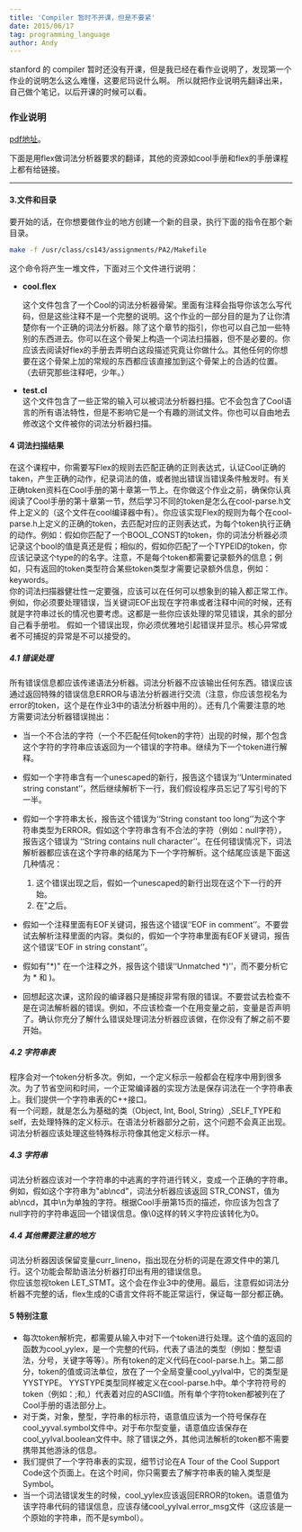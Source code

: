 ```yaml
---
title: 'Compiler 暂时不开课，但是不要紧'
date: 2015/06/17
tag: programming_language
author: Andy
---
```

stanford 的 compiler 暂时还没有开课，但是我已经在看作业说明了，发现第一个作业的说明怎么这么难懂，这要尼玛说什么啊。
所以就把作业说明先翻译出来，自己做个笔记，以后开课的时候可以看。

<!--more-->

### 作业说明
[pdf地址](https://spark-public.s3.amazonaws.com/compilers/assignments-public/PA1.pdf)。  

下面是用flex做词法分析器要求的翻译，其他的资源如cool手册和flex的手册课程上都有给链接。  
- - - 

#### 3.文件和目录
要开始的话，在你想要做作业的地方创建一个新的目录，执行下面的指令在那个新目录。  
```bash
make -f /usr/class/cs143/assignments/PA2/Makefile
```
这个命令将产生一堆文件，下面对三个文件进行说明：  

- **cool.flex** 

    这个文件包含了一个Cool的词法分析器骨架。里面有注释会指导你该怎么写代码，但是这些注释不是一个完整的说明。这个作业的一部分目的是为了让你清楚你有一个正确的词法分析器。除了这个章节的指引，你也可以自己加一些特别的东西进去。你可以在这个骨架上构造一个词法扫描器，但不是必要的。你应该去阅读好flex的手册去弄明白这段描述究竟让你做什么。其他任何的你想要在这个骨架上加的常规的东西都应该直接加到这个骨架上的合适的位置。（去研究那些注释吧，少年。）  

- **test.cl**  
	这个文件包含了一些正常的输入可以被词法分析器扫描。它不会包含了Cool语言的所有语法特性，但是不影响它是一个有趣的测试文件。你也可以自由地去修改这个文件被你的词法分析器扫描。  
	
#### 4 词法扫描结果
在这个课程中，你需要写Flex的规则去匹配正确的正则表达式，认证Cool正确的taken，产生正确的动作，纪录词法的值，或者抛出错误当错误条件触发时。有关正确token资料在Cool手册的第十章第一节上。在你做这个作业之前，确保你认真阅读了Cool手册的第十章第一节，然后学习不同的token是怎么在cool-parse.h文件上定义的（这个文件在cool编译器中有）。你应该实现Flex的规则为每个在cool-parse.h上定义的正确的token，去匹配对应的正则表达式，为每个token执行正确的动作。例如：假如你匹配了一个BOOL_CONST的token，你的词法分析器必须记录这个bool的值是真还是假；相似的，假如你匹配了一个TYPEID的token，你应该记录这个type的的名字。注意，不是每个token都需要记录额外的信息；例如，只有返回的token类型符合某些token类型才需要记录额外信息，例如：keywords。  
	你的词法扫描器健壮性一定要强，应该可以在任何可以想象到的输入都正常工作。例如，你必须要处理错误，当关键词EOF出现在字符串或者注释中间的时候，还有就是字符串过长的情况也要考虑。这都是一些你应该处理的常见错误，其余的部分自己看手册啦。
	假如一个错误出现，你必须优雅地引起错误并显示。核心异常或者不可捕捉的异常是不可以接受的。  

##### 4.1 错误处理
所有错误信息都应该传递语法分析器。词法分析器不应该输出任何东西。错误应该通过返回特殊的错误信息ERROR与语法分析器进行交流（注意，你应该忽视名为error的token，这个是在作业3中的语法分析器中用的）。还有几个需要注意的地方需要词法分析器错误抛出：  

- 当一个不合法的字符（一个不匹配任何token的字符）出现的时候，那个包含这个字符的字符串应该返回为一个错误的字符串。继续为下一个token进行解释。   
- 假如一个字符串含有一个unescaped的新行，报告这个错误为‘‘Unterminated string constant’’，然后继续解析下一行，我们假设程序员忘记了写引号的下一半。
- 假如一个字符串太长，报告这个错误为‘‘String constant too long’’为这个字符串类型为ERROR。假如这个字符串含有不合法的字符（例如：null字符），报告这个错误为 ‘‘String contains null character’’。在任何错误情况下，词法解析器都应该在这个字符串的结尾为下一个字符解析。这个结尾应该是下面这几种情况：  

	1. 这个错误出现之后，假如一个unescaped的新行出现在这个下一行的开始。
	2. 在"之后。

- 假如一个注释里面有EOF关键词，报告这个错误‘‘EOF in comment’’。不要尝试去解析注释里面的内容。类似的，假如一个字符串里面有EOF关键词，报告这个错误‘‘EOF in string constant’’。
- 假如有"*)" 在一个注释之外，报告这个错误‘‘Unmatched *)’’，而不要分析它为 * 和 )。
- 回想起这次课，这阶段的编译器只是捕捉非常有限的错误。不要尝试去检查不是在词法解析器的错误。例如，不应该检查一个在用变量之前，变量是否声明了。确认你充分了解什么错误处理词法分析器应该做，在你没有了解之前不要开始。

##### 4.2 字符串表
程序会对一个token分析多次。例如，一个定义标示一般都会在程序中用到很多次。为了节省空间和时间，一个正常编译器的实现方法是保存词法在一个字符串表上。我们提供一个字符串表的C++接口。  
	有一个问题，就是怎么为基础的类（Object, Int, Bool, String）,SELF_TYPE和self，去处理特殊的定义标示。在语法分析器部分之前，这个问题不会真正出现。词法分析器应该处理这些特殊标示符像其他定义标示一样。  

##### 4.3 字符串
词法分析器应该对一个字符串的中逃离的字符进行转义，变成一个正确的字符串。例如，假如这个字符串为"ab\ncd"，词法分析器应该返回 STR_CONST，值为ab\ncd，其中\n为单独的字符。根据Cool手册第15页的描述，你应该为包含了null字符的字符串返回一个错误信息。像\0这样的转义字符应该转化为0。

##### 4.4 其他需要注意的地方
词法分析器因该保留变量curr_lineno，指出现在分析的词是在源文件中的第几行。这个功能会帮助语法分析器打印出有用的错误信息。  
	你应该忽视token LET_STMT。这个会在作业3中的使用。最后，注意假如词法分析器不完整的话，flex生成的C语言文件将不能正常运行，保证每一部分都正确。 

#### 5 特别注意
- 每次token解析完，都需要从输入中对下一个token进行处理。这个值的返回的函数为cool_yylex，是一个完整的代码，代表了语法的类型（例如：整型语法，分号，关键字等等）。所有token的定义代码在cool-parse.h上。第二部分，token的值或词法单位，放在了一个全局变量cool_yylval中，它的类型是YYSTYPE。 YYSTYPE类型同样被定义在cool-parse.h中。单个字符符号的token（例如：;和,）代表着对应的ASCII值。所有单个字符token都被列在了Cool手册的语法部分上。
- 对于类，对象，整型，字符串的标示符，语意值应该为一个符号保存在cool_yyval.symbol文件中。对于布尔型变量，语意值应该保存在cool_yylval.boolean文件中。除了错误之外，其他词法解析的token都不需要携带其他游泳的信息。
- 我们提供了一个字符串表的实现，细节讨论在A Tour of the Cool Support Code这个页面上。在这个时间，你只需要去了解字符串表的输入类型是Symbol。
- 当一个词法错误发生的时候，cool_yylex应该返回ERROR的token。语意值为该字符串代码的错误信息，应该存储cool_yylval.error_msg文件（这应该是一个原始的字符串，而不是symbol）。
